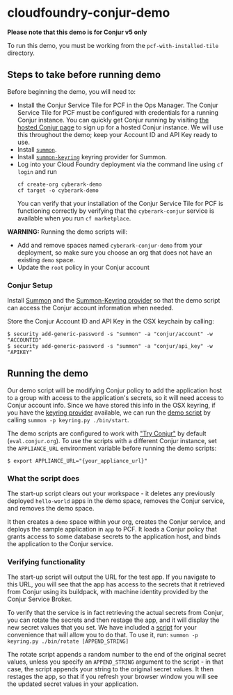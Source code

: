 # cloudfoundry-conjur-demo

**Please note that this demo is for Conjur v5 only**

To run this demo, you must be working from the `pcf-with-installed-tile` directory.

## Steps to take before running demo
Before beginning the demo, you will need to:
- Install the Conjur Service Tile for PCF in the Ops Manager. The Conjur Service Tile for PCF must be configured with credentials for a running Conjur instance. You can quickly get Conjur running by visiting [the hosted Conjur page](https://www.conjur.org/get-started/try-conjur.html) to sign up for a hosted Conjur instance. We will use this throughout the demo; keep your Account ID and API Key ready to use.
- Install [`summon`](https://github.com/cyberark/summon).
- Install [`summon-keyring`](https://github.com/conjurinc/summon-keyring) keyring provider for Summon.
- Log into your Cloud Foundry deployment via the command line using `cf login` and run
  ```
  cf create-org cyberark-demo
  cf target -o cyberark-demo
  ```
  You can verify that your installation of the Conjur Service Tile for PCF is functioning correctly by verifying that the `cyberark-conjur` service is available when you run `cf marketplace`.

**WARNING:** Running the demo scripts will:
- Add and remove spaces named `cyberark-conjur-demo` from your deployment, so make sure you choose an org that does not have an existing `demo` space.
- Update the `root` policy in your Conjur account

### Conjur Setup
Install [Summon](https://github.com/cyberark/summon) and the [Summon-Keyring provider](https://github.com/conjurinc/summon-keyring) so that the demo script can access the Conjur account information when needed.

Store the Conjur Account ID and API Key in the OSX keychain by calling:
```
$ security add-generic-password -s "summon" -a "conjur/account" -w "ACCOUNTID"
$ security add-generic-password -s "summon" -a "conjur/api_key" -w "APIKEY"
```

## Running the demo
Our demo script will be modifying Conjur policy to add the application host to a group with access to the application's secrets, so it will need access to Conjur account info. Since we have stored this info in the OSX keyring, if you have the [keyring provider](https://github.com/conjurinc/summon-keyring) available, we can run the [demo script](bin/start) by calling `summon -p keyring.py ./bin/start`.

The demo scripts are configured to work with ["Try Conjur"](https://www.conjur.org/get-started/try-conjur.html)
by default (`eval.conjur.org`). To use the scripts with a different Conjur instance, set the `APPLIANCE_URL`
environment variable before running the demo scripts:
```
$ export APPLIANCE_URL="{your_appliance_url}"
```

### What the script does
The start-up script clears out your workspace - it deletes any previously deployed `hello-world` apps in the demo space, removes the Conjur service, and removes the demo space.

It then creates a `demo` space within your org, creates the Conjur service, and deploys the sample application in `app` to PCF. It loads a Conjur policy that grants access to some database secrets to the application host, and binds the application to the Conjur service.

### Verifying functionality
The start-up script will output the URL for the test app. If you navigate to this URL, you will see that the app has access to the secrets that it retrieved from Conjur using its buildpack, with machine identity provided by the Conjur Service Broker.

To verify that the service is in fact retrieving the actual secrets from Conjur, you can rotate the secrets and then restage the app, and it will display the new secret values that you set. We have included a [script](bin/rotate) for your convenience that will allow you to do that. To use it, run:
`summon -p keyring.py ./bin/rotate [APPEND_STRING]`

The rotate script appends a random number to the end of the original secret values, unless you specify an `APPEND_STRING` argument to the script - in that case, the script appends your string to the original secret values. It then restages the app, so that if you refresh your browser window you will see the updated secret values in your application.
